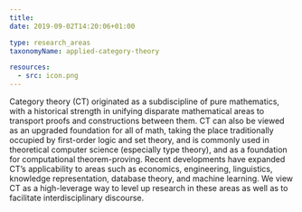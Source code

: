 ```yaml
---
title:
date: 2019-09-02T14:20:06+01:00

type: research_areas
taxonomyName: applied-category-theory

resources:
  - src: icon.png
---
```


Category theory (CT) originated as a subdiscipline of pure mathematics, with a historical strength in unifying disparate mathematical areas to transport proofs and constructions between them. CT can also be viewed as an upgraded foundation for all of math, taking the place traditionally occupied by first-order logic and set theory, and is commonly used in theoretical computer science (especially type theory), and as a foundation for computational theorem-proving. Recent developments have expanded CT’s applicability to areas such as economics, engineering, linguistics, knowledge representation, database theory, and machine learning. We view CT as a high-leverage way to level up research in these areas as well as to facilitate interdisciplinary discourse.
